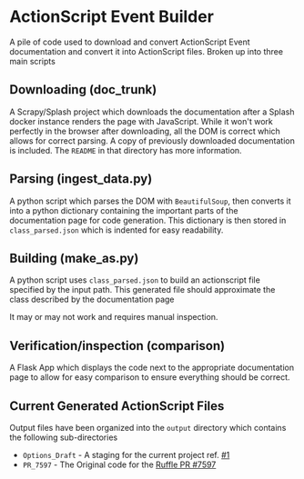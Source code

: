 # ActionScript Event Builder

A pile of code used to download and convert ActionScript Event documentation and convert it into ActionScript files. Broken up into three main scripts

## Downloading (doc_trunk)

A Scrapy/Splash project which downloads the documentation after a Splash docker
instance renders the page with JavaScript.
While it won't work perfectly in the browser after downloading,
all the DOM is correct which allows for correct parsing. A copy of previously
downloaded documentation is included.
The `README` in that directory has more information.

## Parsing (ingest_data.py)

A python script which parses the DOM with `BeautifulSoup`, then converts it into a
python dictionary containing the important parts of the documentation page for
code generation. This dictionary is then stored in `class_parsed.json` which
is indented for easy readability.

## Building (make_as.py)

A python script uses  `class_parsed.json` to build an actionscript file specified by the
input path. This generated file should approximate the class described by the documentation page

It may or may not work and requires manual inspection.

## Verification/inspection (comparison)

A Flask App which displays the code next to the appropriate documentation page to allow for easy comparison to ensure everything should be correct.

## Current Generated ActionScript Files

Output files have been organized into the `output` directory which contains the following sub-directories

* `Options_Draft` - A staging for the current project ref. [#1](https://github.com/golfinq/ActionScript_Event_Builder/issues/1)
* `PR_7597` - The Original code for the [Ruffle PR #7597](https://github.com/ruffle-rs/ruffle/pull/7597)